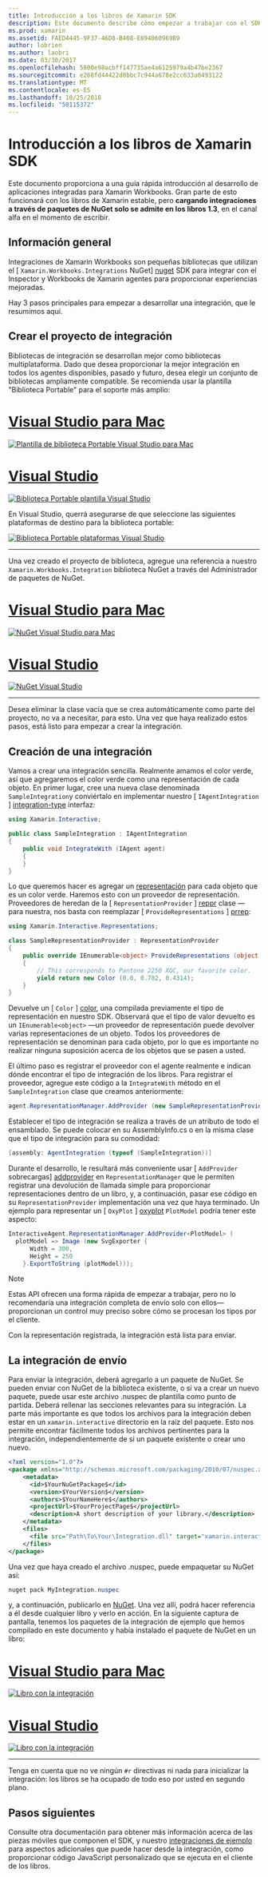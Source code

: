 ```yaml
---
title: Introducción a los libros de Xamarin SDK
description: Este documento describe cómo empezar a trabajar con el SDK de los libros de Xamarin, que puede usarse para desarrollar aplicaciones integradas para Xamarin Workbooks.
ms.prod: xamarin
ms.assetid: FAED4445-9F37-46D8-B408-E694060969B9
author: lobrien
ms.author: laobri
ms.date: 03/30/2017
ms.openlocfilehash: 5800e98acbff147735ae4a6125979a4b47be2367
ms.sourcegitcommit: e268fd44422d0bbc7c944a678e2cc633a0493122
ms.translationtype: MT
ms.contentlocale: es-ES
ms.lasthandoff: 10/25/2018
ms.locfileid: "50115372"
---
```

# <a name="getting-started-with-the-xamarin-workbooks-sdk"></a>Introducción a los libros de Xamarin SDK

Este documento proporciona a una guía rápida introducción al desarrollo de aplicaciones integradas para Xamarin Workbooks. Gran parte de esto funcionará con los libros de Xamarin estable, pero **cargando integraciones a través de paquetes de NuGet solo se admite en los libros 1.3**, en el canal alfa en el momento de escribir.

## <a name="general-overview"></a>Información general

Integraciones de Xamarin Workbooks son pequeñas bibliotecas que utilizan el [ `Xamarin.Workbooks.Integrations` NuGet] [ nuget] SDK para integrar con el Inspector y Workbooks de Xamarin agentes para proporcionar experiencias mejoradas.

Hay 3 pasos principales para empezar a desarrollar una integración, que le resumimos aquí.

## <a name="creating-the-integration-project"></a>Crear el proyecto de integración

Bibliotecas de integración se desarrollan mejor como bibliotecas multiplataforma. Dado que desea proporcionar la mejor integración en todos los agentes disponibles, pasado y futuro, desea elegir un conjunto de bibliotecas ampliamente compatible. Se recomienda usar la plantilla "Biblioteca Portable" para el soporte más amplio:

# <a name="visual-studio-for-mactabmacos"></a>[Visual Studio para Mac](#tab/macos)

[![Plantilla de biblioteca Portable Visual Studio para Mac](images/xamarin-studio-pcl.png)](images/xamarin-studio-pcl.png#lightbox)

# <a name="visual-studiotabwindows"></a>[Visual Studio](#tab/windows)

[![Biblioteca Portable plantilla Visual Studio](images/visual-studio-pcl.png)](images/visual-studio-pcl.png#lightbox)

En Visual Studio, querrá asegurarse de que seleccione las siguientes plataformas de destino para la biblioteca portable:

[![Biblioteca Portable plataformas Visual Studio](images/visual-studio-pcl-platforms.png)](images/visual-studio-pcl-platforms.png#lightbox)

-----

Una vez creado el proyecto de biblioteca, agregue una referencia a nuestro `Xamarin.Workbooks.Integration` biblioteca NuGet a través del Administrador de paquetes de NuGet.

# <a name="visual-studio-for-mactabmacos"></a>[Visual Studio para Mac](#tab/macos)

[![NuGet Visual Studio para Mac](images/xamarin-studio-nuget.png)](images/xamarin-studio-nuget.png#lightbox)

# <a name="visual-studiotabwindows"></a>[Visual Studio](#tab/windows)

[![NuGet Visual Studio](images/visual-studio-nuget.png)](images/visual-studio-nuget.png#lightbox)

-----

Desea eliminar la clase vacía que se crea automáticamente como parte del proyecto, no va a necesitar, para esto. Una vez que haya realizado estos pasos, está listo para empezar a crear la integración.

## <a name="building-an-integration"></a>Creación de una integración

Vamos a crear una integración sencilla. Realmente amamos el color verde, así que agregaremos el color verde como una representación de cada objeto. En primer lugar, cree una nueva clase denominada `SampleIntegration`y conviértalo en implementar nuestro [ `IAgentIntegration` ] [ integration-type] interfaz:

```csharp
using Xamarin.Interactive;

public class SampleIntegration : IAgentIntegration
{
    public void IntegrateWith (IAgent agent)
    {
    }
}
```

Lo que queremos hacer es agregar un [representación](~/tools/workbooks/sdk/representations.md) para cada objeto que es un color verde. Haremos esto con un proveedor de representación. Proveedores de heredan de la [ `RepresentationProvider` ] [ reppr] clase — para nuestra, nos basta con reemplazar [ `ProvideRepresentations` ] [ prrep]:

```csharp
using Xamarin.Interactive.Representations;

class SampleRepresentationProvider : RepresentationProvider
{
    public override IEnumerable<object> ProvideRepresentations (object obj)
    {
        // This corresponds to Pantone 2250 XGC, our favorite color.
        yield return new Color (0.0, 0.702, 0.4314);
    }
}
```

Devuelve un [ `Color` ] [ color], una compilada previamente el tipo de representación en nuestro SDK.
Observará que el tipo de valor devuelto es un `IEnumerable<object>` &mdash;un proveedor de representación puede devolver varias representaciones de un objeto. Todos los proveedores de representación se denominan para cada objeto, por lo que es importante no realizar ninguna suposición acerca de los objetos que se pasen a usted.

El último paso es registrar el proveedor con el agente realmente e indican dónde encontrar el tipo de integración de los libros. Para registrar el proveedor, agregue este código a la `IntegrateWith` método en el `SampleIntegration` clase que creamos anteriormente:

```csharp
agent.RepresentationManager.AddProvider (new SampleRepresentationProvider ());
```

Establecer el tipo de integración se realiza a través de un atributo de todo el ensamblado. Se puede colocar en su AssemblyInfo.cs o en la misma clase que el tipo de integración para su comodidad:

```csharp
[assembly: AgentIntegration (typeof (SampleIntegration))]
````

Durante el desarrollo, le resultará más conveniente usar [ `AddProvider` sobrecargas] [ addprovider] en `RepresentationManager` que le permiten registrar una devolución de llamada simple para proporcionar representaciones dentro de un libro, y, a continuación, pasar ese código en su `RepresentationProvider` implementación una vez que haya terminado. Un ejemplo para representar un [ `OxyPlot` ] [ oxyplot] `PlotModel` podría tener este aspecto:

```csharp
InteractiveAgent.RepresentationManager.AddProvider<PlotModel> (
  plotModel => Image (new SvgExporter {
      Width = 300,
      Height = 250
    }.ExportToString (plotModel)));
```

> [!NOTE]
> Estas API ofrecen una forma rápida de empezar a trabajar, pero no lo recomendaría una integración completa de envío solo con ellos&mdash;proporcionan un control muy preciso sobre cómo se procesan los tipos por el cliente.

Con la representación registrada, la integración está lista para enviar.

## <a name="shipping-your-integration"></a>La integración de envío

Para enviar la integración, deberá agregarlo a un paquete de NuGet.
Se pueden enviar con NuGet de la biblioteca existente, o si va a crear un nuevo paquete, puede usar este archivo .nuspec de plantilla como punto de partida.
Deberá rellenar las secciones relevantes para su integración. La parte más importante es que todos los archivos para la integración deben estar en un `xamarin.interactive` directorio en la raíz del paquete. Esto nos permite encontrar fácilmente todos los archivos pertinentes para la integración, independientemente de si un paquete existente o crear uno nuevo.

```xml
<?xml version="1.0"?>
<package xmlns="http://schemas.microsoft.com/packaging/2010/07/nuspec.xsd">
    <metadata>
      <id>$YourNuGetPackage$</id>
      <version>$YourVersion$</version>
      <authors>$YourNameHere$</authors>
      <projectUrl>$YourProjectPage$</projectUrl>
      <description>A short description of your library.</description>
    </metadata>
    <files>
      <file src="Path\To\Your\Integration.dll" target="xamarin.interactive" />
    </files>
</package>
```

Una vez que haya creado el archivo .nuspec, puede empaquetar su NuGet así:

```csharp
nuget pack MyIntegration.nuspec
```

y, a continuación, publicarlo en [NuGet][nugetorg]. Una vez allí, podrá hacer referencia a él desde cualquier libro y verlo en acción. En la siguiente captura de pantalla, tenemos los paquetes de la integración de ejemplo que hemos compilado en este documento y había instalado el paquete de NuGet en un libro:

# <a name="visual-studio-for-mactabmacos"></a>[Visual Studio para Mac](#tab/macos)

[![Libro con la integración](images/mac-workbooks-integrated.png)](images/mac-workbooks-integrated.png#lightbox)

# <a name="visual-studiotabwindows"></a>[Visual Studio](#tab/windows)

[![Libro con la integración](images/windows-workbooks-integrated.png)](images/windows-workbooks-integrated.png#lightbox)

-----

Tenga en cuenta que no ve ningún `#r` directivas ni nada para inicializar la integración: los libros se ha ocupado de todo eso por usted en segundo plano.

## <a name="next-steps"></a>Pasos siguientes

Consulte otra documentación para obtener más información acerca de las piezas móviles que componen el SDK, y nuestro [integraciones de ejemplo](~/tools/workbooks/samples/index.md) para aspectos adicionales que puede hacer desde la integración, como proporcionar código JavaScript personalizado que se ejecuta en el cliente de los libros.

[integration-type]: https://developer.xamarin.com/api/type/Xamarin.Interactive.IAgentIntegration/
[repman-api]: https://developer.xamarin.com/api/type/Xamarin.Interactive.Representations.IRepresentationManager/
[color]: https://developer.xamarin.com/api/type/Xamarin.Interactive.Representations.Color/
[xir]: https://developer.xamarin.com/api/namespace/Xamarin.Interactive.Representations/
[reppr]: https://developer.xamarin.com/api/type/Xamarin.Interactive.Representations.RepresentationProvider/
[prrep]: https://developer.xamarin.com/api/member/Xamarin.Interactive.Representations.RepresentationProvider.ProvideRepresentations/p/System.Object/
[nugetorg]: https://nuget.org
[nuget]: https://nuget.org/packages/Xamarin.Workbooks.Integration
[addprovider]: https://developer.xamarin.com/api/member/Xamarin.Interactive.Representations.IRepresentationManager.AddProvider/
[oxyplot]: http://www.oxyplot.org/
